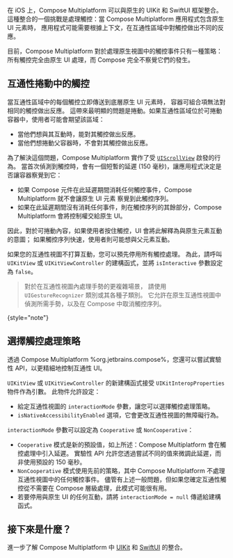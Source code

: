 [//]: # (title: 在 iOS 上使用互通性處理觸控事件)

在 iOS 上，Compose Multiplatform 可以與原生的 UIKit 和 SwiftUI 框架整合。
這種整合的一個挑戰是處理觸控：當 Compose Multiplatform 應用程式包含原生 UI 元素時，
應用程式可能需要根據上下文，在互通性區域中對觸控做出不同的反應。

目前，Compose Multiplatform 對於處理原生視圖中的觸控事件只有一種策略：
所有觸控完全由原生 UI 處理，而 Compose 完全不察覺它們的發生。

## 互通性捲動中的觸控

當互通性區域中的每個觸控立即傳送到底層原生 UI 元素時，
容器可組合項無法對相同的觸控做出反應。
這帶來最明顯的問題是捲動。如果互通性區域位於可捲動容器中，使用者可能會期望該區域：

*   當他們想與其互動時，能對其觸控做出反應。
*   當他們想捲動父容器時，不會對其觸控做出反應。

為了解決這個問題，Compose Multiplatform 實作了受 [`UIScrollView`](https://developer.apple.com/documentation/uikit/uiscrollview) 啟發的行為。
當首次偵測到觸控時，會有一個短暫的延遲 (150 毫秒)，讓應用程式決定是否讓容器察覺到它：

*   如果 Compose 元件在此延遲期間消耗任何觸控事件，Compose Multiplatform 就不會讓原生 UI 元素
    察覺到此觸控序列。
*   如果在此延遲期間沒有消耗任何事件，則在觸控序列的其餘部分，Compose Multiplatform
    會將控制權交給原生 UI。

因此，對於可捲動內容，如果使用者按住觸控，UI 會將此解釋為與原生元素互動的意圖；
如果觸控序列快速，使用者則可能想與父元素互動。

如果您的互通性視圖不打算互動，您可以預先停用所有觸控處理。
為此，請呼叫 `UIKitView` 或 `UIKitViewController` 的建構函式，並將 `isInteractive` 參數設定為 `false`。

> 對於在互通性視圖內處理手勢的更複雜場景，
> 請使用 `UIGestureRecognizer` 類別或其各種子類別。
> 它允許在原生互通性視圖中偵測所需手勢，以及在 Compose 中取消觸控序列。
>
{style="note"}

## 選擇觸控處理策略
<secondary-label ref="Experimental"/>

透過 Compose Multiplatform %org.jetbrains.compose%，您還可以嘗試實驗性 API，以更精細地控制互通性 UI。

`UIKitView` 或 `UIKitViewController` 的新建構函式接受 `UIKitInteropProperties` 物件作為引數。
此物件允許設定：

*   給定互通性視圖的 `interactionMode` 參數，讓您可以選擇觸控處理策略。
*   `isNativeAccessibilityEnabled` 選項，它會更改互通性視圖的無障礙行為。

`interactionMode` 參數可以設定為 `Cooperative` 或 `NonCooperative`：

*   `Cooperative` 模式是新的預設值，如上所述：Compose Multiplatform 會在觸控處理中引入延遲。
    實驗性 API 允許您透過嘗試不同的值來微調此延遲，而非使用預設的 150 毫秒。
*   `NonCooperative` 模式使用先前的策略，其中 Compose Multiplatform 不處理互通性視圖中的任何觸控事件。
    儘管有上述一般問題，但如果您確定互通性觸控從不需要在 Compose 層級處理，此模式可能很有用。
*   若要停用與原生 UI 的任何互動，請將 `interactionMode = null` 傳遞給建構函式。

## 接下來是什麼？

進一步了解 Compose Multiplatform 中 [UIKit](compose-uikit-integration.md) 和 [SwiftUI](compose-swiftui-integration.md) 的整合。